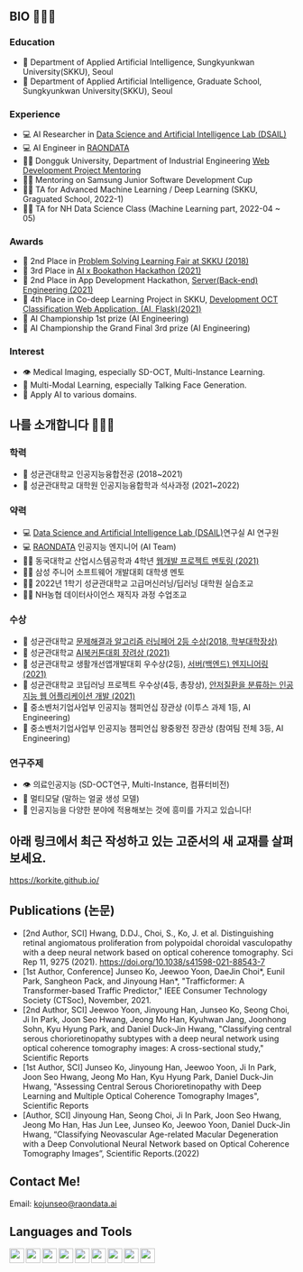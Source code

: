 ## BIO 👨🏻‍💻
### Education
- 🎒 Department of Applied Artificial Intelligence, Sungkyunkwan University(SKKU), Seoul
- 🎒 Department of Applied Artificial Intelligence, Graduate School, Sungkyunkwan University(SKKU), Seoul
### Experience
- 💻 AI Researcher in [Data Science and Artificial Intelligence Lab (DSAIL)][DSAIL]
- 💻 AI Engineer in [RAONDATA][raondata]
- 👨‍🏫 Dongguk University, Department of Industrial Engineering [Web Development Project Mentoring][dongmen]  
- 👨‍🏫 Mentoring on Samsung Junior Software Development Cup
- 👨‍🏫 TA for Advanced Machine Learning / Deep Learning (SKKU, Graguated School, 2022-1)
- 👨‍🏫 TA for NH Data Science Class (Machine Learning part, 2022-04 ~ 05)

### Awards
- 🥈 2nd Place in [Problem Solving Learning Fair at SKKU (2018)][learning]
- 🥉 3rd Place in [AI x Bookathon Hackathon (2021)][bookathon]
- 🥈 2nd Place in App Development Hackathon, [Server(Back-end) Engineering (2021)][appdev]
- 🥉 4th Place in Co-deep Learning Project in SKKU, [Development OCT Classification Web Application, (AI, Flask)(2021)][codeep]
- 🥇 AI Championship 1st prize (AI Engineering)
- 🥉 AI Championship the Grand Final 3rd prize (AI Engineering)

### Interest
- 👁 Medical Imaging, especially SD-OCT, Multi-Instance Learning.
- 🕺 Multi-Modal Learning, especially Talking Face Generation.
- 🚀 Apply AI to various domains.

## 나를 소개합니다 👨🏻‍💻
### 학력
- 🎒 성균관대학교 인공지능융합전공 (2018~2021)
- 🎒 성균관대학교 대학원 인공지능융합학과 석사과정 (2021~2022)
### 약력
- 💻 [Data Science and Artificial Intelligence Lab (DSAIL)][DSAIL]연구실 AI 연구원
- 💻 [RAONDATA][raondata] 인공지능 엔지니어 (AI Team)
- 👨‍🏫 동국대학교 산업시스템공학과 4학년 [웹개발 프로젝트 멘토링 (2021)][dongmen]
- 👨‍🏫 삼성 주니어 소프트웨어 개발대회 대학생 멘토
- 👨‍🏫 2022년 1학기 성균관대학교 고급머신러닝/딥러닝 대학원 실습조교
- 👨‍🏫 NH농협 데이터사이언스 재직자 과정 수업조교
### 수상
- 🥈 성균관대학교 [문제해결과 알고리즘 러닝페어 2등 수상(2018, 학부대학장상)][learning]
- 🥉 성균관대학교 [AI북커톤대회 장려상 (2021)][bookathon]
- 🥈 성균관대학교 생활개선앱개발대회 우수상(2등), [서버(백엔드) 엔지니어링 (2021)][appdev]
- 🥉 성균관대학교 코딥러닝 프로젝트 우수상(4등, 총장상), [안저질환을 분류하는 인공지능 웹 어플리케이션 개발 (2021)][codeep]
- 🥇 중소벤처기업사업부 인공지능 챔피언십 장관상 (이투스 과제 1등, AI Engineering)
- 🥉 중소벤처기업사업부 인공지능 챔피언십 왕중왕전 장관상 (참여팀 전체 3등, AI Engineering)
### 연구주제
- 👁 의료인공지능 (SD-OCT연구, Multi-Instance, 컴퓨터비전)
- 🕺 멀티모달 (말하는 얼굴 생성 모델)
- 🚀 인공지능을 다양한 분야에 적용해보는 것에 흥미를 가지고 있습니다!

## 아래 링크에서 최근 작성하고 있는 고준서의 새 교재를 살펴보세요.
https://korkite.github.io/

## Publications (논문)
- [2nd Author, SCI] Hwang, D.DJ., Choi, S., Ko, J. et al. Distinguishing retinal angiomatous proliferation from polypoidal choroidal vasculopathy with a deep neural network based on optical coherence tomography. Sci Rep 11, 9275 (2021). https://doi.org/10.1038/s41598-021-88543-7
- [1st Author, Conference] Junseo Ko, Jeewoo Yoon, DaeJin Choi*, Eunil Park, Sangheon Pack, and Jinyoung Han*, "Trafficformer: A Transformer-based Traffic Predictor," IEEE Consumer Technology Society (CTSoc), November, 2021.
- [2nd Author, SCI] Jeewoo Yoon, Jinyoung Han, Junseo Ko, Seong Choi, Ji In Park, Joon Seo Hwang, Jeong Mo Han, Kyuhwan Jang, Joonhong Sohn, Kyu Hyung Park, and Daniel Duck-Jin Hwang, "Classifying central serous chorioretinopathy subtypes with a deep neural network using optical coherence tomography images: A cross-sectional study," Scientific Reports
- [1st Author, SCI] Junseo Ko, Jinyoung Han, Jeewoo Yoon, Ji In Park, Joon Seo Hwang, Jeong Mo Han, Kyu Hyung Park, Daniel Duck-Jin Hwang, "Assessing Central Serous Chorioretinopathy with Deep Learning and Multiple Optical Coherence Tomography Images", Scientific Reports
- [Author, SCI] Jinyoung Han, Seong Choi, Ji In Park, Joon Seo Hwang, Jeong Mo Han, Has Jun Lee, Junseo Ko, Jeewoo Yoon, Daniel Duck-Jin Hwang, “Classifying Neovascular Age-related Macular Degeneration with a Deep Convolutional Neural Network based on Optical Coherence Tomography Images”, Scientific Reports.(2022)


## Contact Me!
Email: kojunseo@raondata.ai

## Languages and Tools
[<img align = "left" width="26px" src="https://user-images.githubusercontent.com/50725139/102698710-c4cec900-4282-11eb-9f13-b5477cf503bf.png">][Youtube Link]
[<img align = "left" width="26px" src="https://store-images.s-microsoft.com/image/apps.6287.14514296758674918.de7d5037-39e7-4c0a-b6bb-7346f5e3787c.8099b1a2-2ae0-41d0-8b74-5ace1c2d9a8a?mode=scale&q=90&h=200&w=200&background=%230078D7">][scholar]
<img align = "left" width="26px" src="https://user-images.githubusercontent.com/50725139/102698864-f1cfab80-4283-11eb-90a5-d53f95851daf.png">
<img align = "left" width="26px" src="https://user-images.githubusercontent.com/50725139/102698869-fdbb6d80-4283-11eb-8726-2af4048d8a15.jpeg">
<img align = "left" width="26px" src="https://user-images.githubusercontent.com/50725139/102698881-10ce3d80-4284-11eb-80a8-b8ffef6787ac.png">
<img align = "left" width="26px" src="https://user-images.githubusercontent.com/50725139/102698893-1cb9ff80-4284-11eb-87c9-040e0302dcbe.png">
<img align = "left" width="26px" src="https://user-images.githubusercontent.com/50725139/102698915-3b1ffb00-4284-11eb-9db1-b4303a38c479.png">
<img align = "left" width="26px" src="https://user-images.githubusercontent.com/50725139/102698916-44a96300-4284-11eb-9ef1-c1546bb2b721.png">
<img align = "left" width="26px" src="https://user-images.githubusercontent.com/50725139/102698918-48d58080-4284-11eb-91e7-72c255d9fbb7.png">



[DSAIL]: https://sites.google.com/view/datasciencelab/ "Go DSAIL"
[scholar]: https://scholar.google.com/citations?user=qt7vHIMAAAAJ&hl=ko&oi=ao
[Youtube link]: https://www.youtube.com/channel/UCCaunu3Cv09ZCDxU13Gx3Hg?view_as=subscriber
[appdev]: https://github.com/KorKite/SubwaySeat_APP
[learning]: https://github.com/KorKite/Offline-Calendar-Python-Tkinter
[bookathon]: https://github.com/KorKite/bookathon2021-SKKU-Team-COCO
[dongmen]: https://github.com/KorKite/dongguk-ontenttion-mentoring
[codeep]: https://github.com/KorKite/codeep2021-Team11
[raondata]: https://www.raondata.ai
